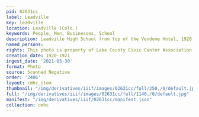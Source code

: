 ```yaml
---
pid: 02631cc
label: Leadville
key: leadville
location: Leadville (Colo.)
keywords: People, Men, Businesses, School
description: Leadville High School from top of the Vendome Hotel, 1920-21
named_persons: 
rights: This photo is property of Lake County Civic Center Association.
creation_date: 1920-1921
ingest_date: '2021-03-30'
format: Photo
source: Scanned Negative
order: '2406'
layout: cmhc_item
thumbnail: "/img/derivatives/iiif/images/02631cc/full/250,/0/default.jpg"
full: "/img/derivatives/iiif/images/02631cc/full/1140,/0/default.jpg"
manifest: "/img/derivatives/iiif/02631cc/manifest.json"
collection: cmhc
---
```

